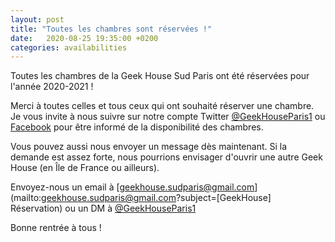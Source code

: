 ```yaml
---
layout: post
title: "Toutes les chambres sont réservées !"
date:   2020-08-25 19:35:00 +0200
categories: availabilities
---
```

Toutes les chambres de la Geek House Sud Paris ont été réservées pour l'année 2020-2021 !

Merci à toutes celles et tous ceux qui ont souhaité réserver une chambre. Je vous invite à nous suivre sur notre compte Twitter [@GeekHouseParis1](https://twitter.com/GeekHouseParis1) ou [Facebook](https://www.facebook.com/geekhouseparis1) pour être informé de la disponibilité des chambres.

Vous pouvez aussi nous envoyer un message dès maintenant. Si la demande est assez forte, nous pourrions envisager d'ouvrir une autre Geek House (en Île de France ou ailleurs).

Envoyez-nous un email à [geekhouse.sudparis@gmail.com](mailto:geekhouse.sudparis@gmail.com?subject=[GeekHouse] Réservation) ou un DM à [@GeekHouseParis1](https://twitter.com/GeekHouseParis1)

Bonne rentrée à tous !
